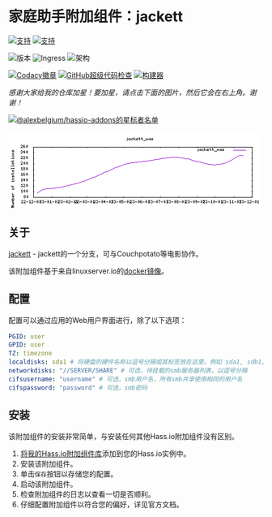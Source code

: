 # 家庭助手附加组件：jackett

[![支持][donation-badge]](https://www.buymeacoffee.com/alexbelgium)
[![支持][paypal-badge]](https://www.paypal.com/donate/?hosted_button_id=DZFULJZTP3UQA)

![版本](https://img.shields.io/badge/dynamic/json?label=Version&query=%24.version&url=https%3A%2F%2Fraw.githubusercontent.com%2Falexbelgium%2Fhassio-addons%2Fmaster%2Fjackett%2Fconfig.json)
![Ingress](https://img.shields.io/badge/dynamic/json?label=Ingress&query=%24.ingress&url=https%3A%2F%2Fraw.githubusercontent.com%2Falexbelgium%2Fhassio-addons%2Fmaster%2Fjackett%2Fconfig.json)
![架构](https://img.shields.io/badge/dynamic/json?color=success&label=Arch&query=%24.arch&url=https%3A%2F%2Fraw.githubusercontent.com%2Falexbelgium%2Fhassio-addons%2Fmaster%2Fjackett%2Fconfig.json)

[![Codacy徽章](https://app.codacy.com/project/badge/Grade/9c6cf10bdbba45ecb202d7f579b5be0e)](https://www.codacy.com/gh/alexbelgium/hassio-addons/dashboard?utm_source=github.com&utm_medium=referral&utm_content=alexbelgium/hassio-addons&utm_campaign=Badge_Grade)
[![GitHub超级代码检查](https://img.shields.io/github/actions/workflow/status/alexbelgium/hassio-addons/weekly-supelinter.yaml?label=Lint%20code%20base)](https://github.com/alexbelgium/hassio-addons/actions/workflows/weekly-supelinter.yaml)
[![构建器](https://img.shields.io/github/actions/workflow/status/alexbelgium/hassio-addons/onpush_builder.yaml?label=Builder)](https://github.com/alexbelgium/hassio-addons/actions/workflows/onpush_builder.yaml)

[donation-badge]: https://img.shields.io/badge/Buy%20me%20a%20coffee%20(no%20paypal)-%23d32f2f?logo=buy-me-a-coffee&style=flat&logoColor=white
[paypal-badge]: https://img.shields.io/badge/Buy%20me%20a%20coffee%20with%20Paypal-0070BA?logo=paypal&style=flat&logoColor=white

_感谢大家给我的仓库加星！要加星，请点击下面的图片，然后它会在右上角。谢谢！_

[![@alexbelgium/hassio-addons的星标者名单](https://raw.githubusercontent.com/alexbelgium/hassio-addons/master/.github/stars2.svg)](https://github.com/alexbelgium/hassio-addons/stargazers)

![下载演变](https://raw.githubusercontent.com/alexbelgium/hassio-addons/master/jackett/stats.png)

## 关于

[jackett](https://github.com/jackett/jackett) - jackett的一个分支，可与Couchpotato等电影协作。

该附加组件基于来自linuxserver.io的[docker镜像](https://github.com/linuxserver/docker-jackett)。

## 配置

配置可以通过应用的Web用户界面进行，除了以下选项：

```yaml
PGID: user
GPID: user
TZ: timezone
localdisks: sda1 # 将硬盘的硬件名称以逗号分隔或其标签放在这里。例如 sda1, sdb1, MYNAS...
networkdisks: "//SERVER/SHARE" # 可选，待挂载的smb服务器列表，以逗号分隔
cifsusername: "username" # 可选，smb用户名，所有smb共享使用相同的用户名
cifspassword: "password" # 可选，smb密码
```

## 安装

该附加组件的安装非常简单，与安装任何其他Hass.io附加组件没有区别。

1. [将我的Hass.io附加组件库][repository]添加到您的Hass.io实例中。
1. 安装该附加组件。
1. 单击`保存`按钮以存储您的配置。
1. 启动该附加组件。
1. 检查附加组件的日志以查看一切是否顺利。
1. 仔细配置附加组件以符合您的偏好，详见官方文档。

[repository]: https://github.com/alexbelgium/hassio-addons